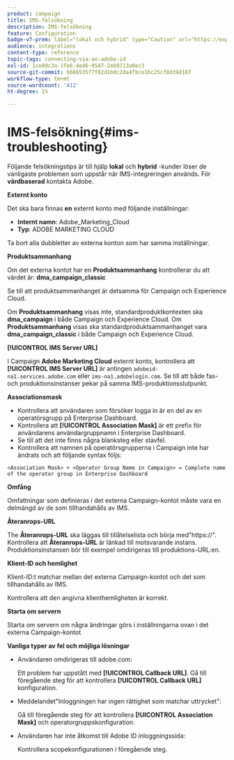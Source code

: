 ```yaml
---
product: campaign
title: IMS-felsökning
description: IMS-felsökning
feature: Configuration
badge-v7-prem: label="lokal och hybrid" type="Caution" url="https://experienceleague.adobe.com/docs/campaign-classic/using/installing-campaign-classic/architecture-and-hosting-models/hosting-models-lp/hosting-models.html?lang=sv" tooltip="Gäller endast lokala och hybrida driftsättningar"
audience: integrations
content-type: reference
topic-tags: connecting-via-an-adobe-id
exl-id: 1ce89c3a-1fe6-4ed6-9547-2eb9713a0ec3
source-git-commit: b666535f7f82d1b8c2da4fbce1bc25cf8d39d187
workflow-type: tm+mt
source-wordcount: '412'
ht-degree: 1%

---
```


# IMS-felsökning{#ims-troubleshooting}


Följande felsökningstips är till hjälp **lokal** och **hybrid** -kunder löser de vanligaste problemen som uppstår när IMS-integreringen används. För **värdbaserad** kontakta Adobe.

**Externt konto**

Det ska bara finnas **en** externt konto med följande inställningar:

* **Internt namn**: Adobe_Marketing_Cloud
* **Typ**: ADOBE MARKETING CLOUD

Ta bort alla dubbletter av externa konton som har samma inställningar.

**Produktsammanhang**

Om det externa kontot har en **Produktsammanhang** kontrollerar du att värdet är: **dma_campaign_classic**

Se till att produktsammanhanget är detsamma för Campaign och Experience Cloud.

Om **Produktsammanhang** visas inte, standardproduktkontexten ska **dma_campaign** i både Campaign och Experience Cloud. Om **Produktsammanhang** visas ska standardproduktsammanhanget vara **dma_campaign_classic** i både Campaign och Experience Cloud.

**[!UICONTROL IMS Server URL]**

I Campaign **Adobe Marketing Cloud** externt konto, kontrollera att **[!UICONTROL IMS Server URL]** är antingen `adobeid-na1.services.adobe.com` eller `ims-na1.adobelogin.com`. Se till att både fas- och produktionsinstanser pekar på samma IMS-produktionsslutpunkt.

**Associationsmask**

* Kontrollera att användaren som försöker logga in är en del av en operatörsgrupp på Enterprise Dashboard.
* Kontrollera att **[!UICONTROL Association Mask]** är ett prefix för användarens användargruppnamn i Enterprise Dashboard.
* Se till att det inte finns några blanksteg eller stavfel.
* Kontrollera att namnen på operatörsgrupperna i Campaign inte har ändrats och att följande syntax följs:

```
<Association Mask> + <Operator Group Name in Campaign> = Complete name of the operator group in Enterprise Dashboard
```

**Omfång**

Omfattningar som definieras i det externa Campaign-kontot måste vara en delmängd av de som tillhandahålls av IMS.

**Återanrops-URL**

The **Återanrops-URL** ska läggas till tillåtelselista och börja med&quot;https://&quot;. Kontrollera att **Återanrops-URL** är länkad till motsvarande instans. Produktionsinstansen bör till exempel omdirigeras till produktions-URL:en.

**Klient-ID och hemlighet**

Klient-ID:t matchar mellan det externa Campaign-kontot och det som tillhandahålls av IMS.

Kontrollera att den angivna klienthemligheten är korrekt.

**Starta om servern**

Starta om servern om några ändringar görs i inställningarna ovan i det externa Campaign-kontot

**Vanliga typer av fel och möjliga lösningar**

* Användaren omdirigeras till adobe.com:

  Ett problem har uppstått med **[!UICONTROL Callback URL]**. Gå till föregående steg för att kontrollera **[!UICONTROL Callback URL]** konfiguration.

* Meddelandet&quot;Inloggningen har ingen rättighet som matchar uttrycket&quot;:

  Gå till föregående steg för att kontrollera **[!UICONTROL Association Mask]** och operatorgruppskonfiguration.

* Användaren har inte åtkomst till Adobe ID inloggningssida:

  Kontrollera scopekonfigurationen i föregående steg.
